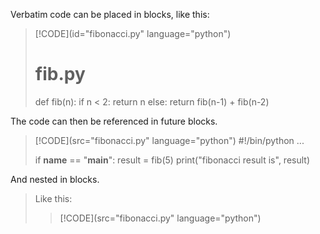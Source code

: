 Verbatim code can be placed in blocks, like this:

> [!CODE](id="fibonacci.py" language="python")
> # fib.py
>
> def fib(n):
>   if n < 2:
>      return n
>   else:
>     return fib(n-1) + fib(n-2)

The code can then be referenced in future blocks.

> [!CODE](src="fibonacci.py" language="python")
> #!/bin/python
> ...
>
> if __name__ == "__main__":
>   result = fib(5)
>   print("fibonacci result is", result)

And nested in blocks.

> Like this:
>
>> [!CODE](src="fibonacci.py" language="python")
